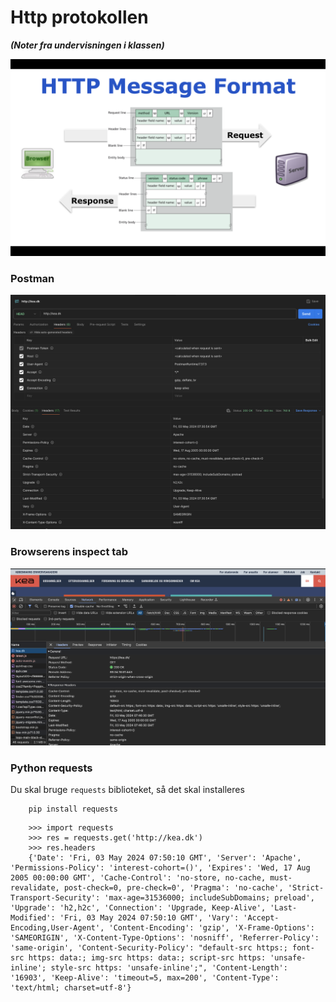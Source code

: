 # Http protokollen
**_(Noter fra undervisningen i klassen)_**


![](../../_static/img/HTTP_Message_format.png)


### Postman


![](../../_static/img/postman_headers.png)


### Browserens inspect tab


![](../../_static/img/inspect_headers.png)

### Python requests

Du skal bruge ```requests``` biblioteket, så det skal installeres

```
    pip install requests
```

``` 
    >>> import requests
    >>> res = requests.get('http://kea.dk')
    >>> res.headers
    {'Date': 'Fri, 03 May 2024 07:50:10 GMT', 'Server': 'Apache', 'Permissions-Policy': 'interest-cohort=()', 'Expires': 'Wed, 17 Aug 2005 00:00:00 GMT', 'Cache-Control': 'no-store, no-cache, must-revalidate, post-check=0, pre-check=0', 'Pragma': 'no-cache', 'Strict-Transport-Security': 'max-age=31536000; includeSubDomains; preload', 'Upgrade': 'h2,h2c', 'Connection': 'Upgrade, Keep-Alive', 'Last-Modified': 'Fri, 03 May 2024 07:50:10 GMT', 'Vary': 'Accept-Encoding,User-Agent', 'Content-Encoding': 'gzip', 'X-Frame-Options': 'SAMEORIGIN', 'X-Content-Type-Options': 'nosniff', 'Referrer-Policy': 'same-origin', 'Content-Security-Policy': "default-src https:; font-src https: data:; img-src https: data:; script-src https: 'unsafe-inline'; style-src https: 'unsafe-inline';", 'Content-Length': '16903', 'Keep-Alive': 'timeout=5, max=200', 'Content-Type': 'text/html; charset=utf-8'}
```



